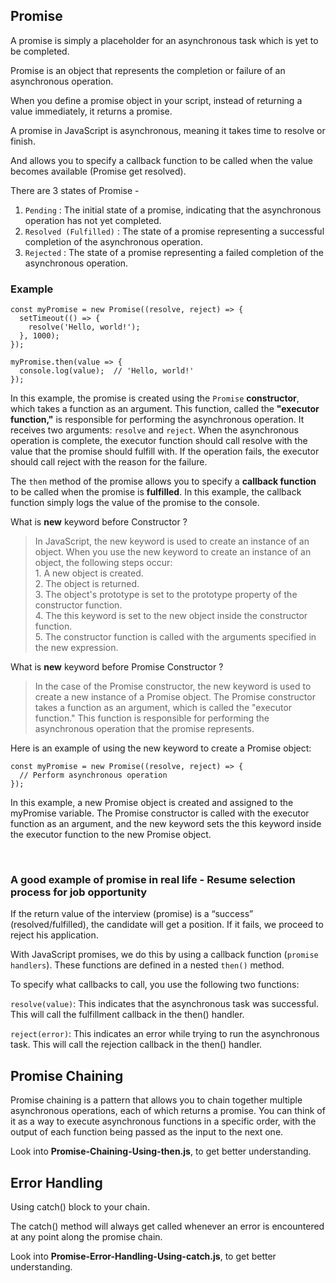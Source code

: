 ## Promise

A promise is simply a placeholder for an asynchronous task which is yet to be completed.

Promise is an object that represents the completion or failure of an asynchronous operation.

When you define a promise object in your script, instead of returning a value immediately, it returns a promise.

A promise in JavaScript is asynchronous, meaning it takes time to resolve or finish.

And allows you to specify a callback function to be called when the value becomes available (Promise get resolved).

There are 3 states of Promise -

1. `Pending` : The initial state of a promise, indicating that the asynchronous operation has not yet completed.
2. `Resolved (Fulfilled)` : The state of a promise representing a successful completion of the asynchronous operation.
3. `Rejected` : The state of a promise representing a failed completion of the asynchronous operation.

### Example

```
const myPromise = new Promise((resolve, reject) => {
  setTimeout(() => {
    resolve('Hello, world!');
  }, 1000);
});

myPromise.then(value => {
  console.log(value);  // 'Hello, world!'
});
```

In this example, the promise is created using the `Promise` **constructor**, which takes a function as an argument. This function, called the **"executor function,"** is responsible for performing the asynchronous operation. It receives two arguments: `resolve` and `reject`. When the asynchronous operation is complete, the executor function should call resolve with the value that the promise should fulfill with. If the operation fails, the executor should call reject with the reason for the failure.

The `then` method of the promise allows you to specify a **callback function** to be called when the promise is **fulfilled**. In this example, the callback function simply logs the value of the promise to the console.

What is **new** keyword before Constructor ?

> In JavaScript, the new keyword is used to create an instance of an object. When you use the new keyword to create an instance of an object, the following steps occur: <br>1. A new object is created. <br>2. The object is returned. <br>3. The object's prototype is set to the prototype property of the constructor function. <br>4. The this keyword is set to the new object inside the constructor function. <br>5. The constructor function is called with the arguments specified in the new expression.

What is **new** keyword before Promise Constructor ?

> In the case of the Promise constructor, the new keyword is used to create a new instance of a Promise object. The Promise constructor takes a function as an argument, which is called the "executor function." This function is responsible for performing the asynchronous operation that the promise represents.

Here is an example of using the new keyword to create a Promise object:

```
const myPromise = new Promise((resolve, reject) => {
  // Perform asynchronous operation
});
```

In this example, a new Promise object is created and assigned to the myPromise variable. The Promise constructor is called with the executor function as an argument, and the new keyword sets the this keyword inside the executor function to the new Promise object.

<br>

### A good example of promise in real life - Resume selection process for job opportunity

If the return value of the interview (promise) is a “success” (resolved/fulfilled), the candidate will get a position. If it fails, we proceed to reject his application.

With JavaScript promises, we do this by using a callback function (`promise handlers`). These functions are defined in a nested `then()` method.

To specify what callbacks to call, you use the following two functions:

`resolve(value)`: This indicates that the asynchronous task was successful. This will call the fulfillment callback in the then() handler.

`reject(error)`: This indicates an error while trying to run the asynchronous task. This will call the rejection callback in the then() handler.

## Promise Chaining

Promise chaining is a pattern that allows you to chain together multiple asynchronous operations, each of which returns a promise. You can think of it as a way to execute asynchronous functions in a specific order, with the output of each function being passed as the input to the next one.

Look into **Promise-Chaining-Using-then.js**, to get better understanding.

## Error Handling

Using catch() block to your chain. 

The catch() method will always get called whenever an error is encountered at any point along the promise chain.

Look into **Promise-Error-Handling-Using-catch.js**, to get better understanding.
